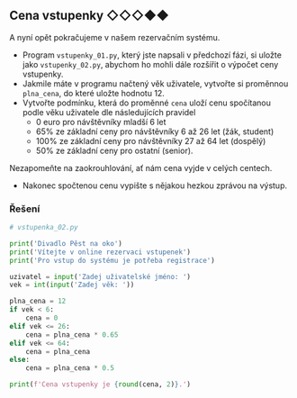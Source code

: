 ## Cena vstupenky ◇◇◇◆◆

A nyní opět pokračujeme v našem rezervačním systému.

- Program `vstupenky_01.py`, který jste napsali v předchozí fázi, si uložte jako `vstupenky_02.py`, abychom ho mohli
  dále rozšířit o výpočet ceny vstupenky.
- Jakmile máte v programu načtený věk uživatele, vytvořte si proměnnou `plna_cena`, do které uložte hodnotu 12.
- Vytvořte podmínku, která do proměnné `cena` uloží cenu spočítanou podle věku uživatele dle následujících pravidel
  - 0 euro pro návštěvníky mladší 6 let
  - 65% ze základní ceny pro návštěvníky 6 až 26 let (žák, student)
  - 100% ze základní ceny pro návštěvníky 27 až 64 let (dospělý)
  - 50% ze základní ceny pro ostatní (senior).  

Nezapomeňte na zaokrouhlování, ať nám cena vyjde v celých centech.
- Nakonec spočtenou cenu vypište s nějakou hezkou zprávou na výstup.

### Řešení

```python
# vstupenka_02.py

print('Divadlo Pěst na oko')
print('Vítejte v online rezervaci vstupenek')
print('Pro vstup do systému je potřeba registrace')

uzivatel = input('Zadej uživatelské jméno: ')
vek = int(input('Zadej věk: '))

plna_cena = 12
if vek < 6:
    cena = 0
elif vek <= 26:
    cena = plna_cena * 0.65
elif vek <= 64:
    cena = plna_cena
else:
    cena = plna_cena * 0.5

print(f'Cena vstupenky je {round(cena, 2)}.')
```
